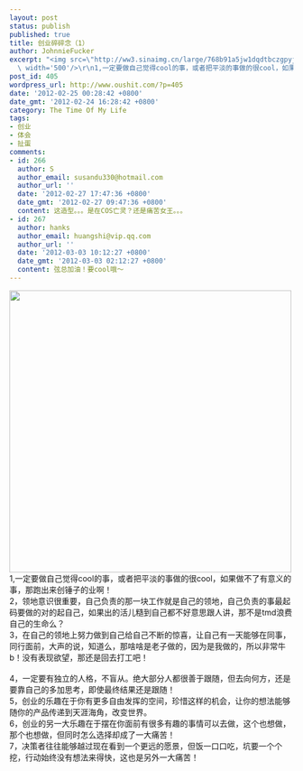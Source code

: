 ```yaml
---
layout: post
status: publish
published: true
title: 创业碎碎念（1）
author: JohnnieFucker
excerpt: "<img src=\"http://ww3.sinaimg.cn/large/768b91a5jw1dqdtbczgpyj.jpg\" alt=\"\"
  \ width='500'/>\r\n1,一定要做自己觉得cool的事，或者把平淡的事做的很cool，如果做不了有意义的事，那跑出来创锤子的业啊！\r\n2，领地意识很重要，自己负责的那一块工作就是自己的领地，自己负责的事最起码要做的对的起自己，如果出的活儿糙到自己都不好意思跟人讲，那不是tmd浪费自己的生命么？\r\n3，在自己的领地上努力做到自己给自己不断的惊喜，让自己有一天能够在同事，同行面前，大声的说，知道么，那啥啥是老子做的，因为是我做的，所以非常牛b！没有表现欲望，那还是回去打工吧！\r\n"
post_id: 405
wordpress_url: http://www.oushit.com/?p=405
date: '2012-02-25 00:28:42 +0800'
date_gmt: '2012-02-24 16:28:42 +0800'
category: The Time Of My Life
tags:
- 创业
- 体会
- 扯蛋
comments:
- id: 266
  author: S
  author_email: susandu330@hotmail.com
  author_url: ''
  date: '2012-02-27 17:47:36 +0800'
  date_gmt: '2012-02-27 09:47:36 +0800'
  content: 这造型。。。是在COS亡灵？还是痛苦女王。。。
- id: 267
  author: hanks
  author_email: huangshi@vip.qq.com
  author_url: ''
  date: '2012-03-03 10:12:27 +0800'
  date_gmt: '2012-03-03 02:12:27 +0800'
  content: 弦总加油！要cool哦～
---
```

<p><img src="http://ww3.sinaimg.cn/large/768b91a5jw1dqdtbczgpyj.jpg" alt=""  width='500'/><br />
1,一定要做自己觉得cool的事，或者把平淡的事做的很cool，如果做不了有意义的事，那跑出来创锤子的业啊！<br />
2，领地意识很重要，自己负责的那一块工作就是自己的领地，自己负责的事最起码要做的对的起自己，如果出的活儿糙到自己都不好意思跟人讲，那不是tmd浪费自己的生命么？<br />
3，在自己的领地上努力做到自己给自己不断的惊喜，让自己有一天能够在同事，同行面前，大声的说，知道么，那啥啥是老子做的，因为是我做的，所以非常牛b！没有表现欲望，那还是回去打工吧！<br />
<!--break--><a id="more-405"></a><br />
4，一定要有独立的人格，不盲从。绝大部分人都很善于跟随，但去向何方，还是要靠自己的多加思考，即使最终结果还是跟随！<br />
5，创业的乐趣在于你有更多自由发挥的空间，珍惜这样的机会，让你的想法能够随你的产品传递到天涯海角，改变世界。<br />
6，创业的另一大乐趣在于摆在你面前有很多有趣的事情可以去做，这个也想做，那个也想做，但同时怎么选择却成了一大痛苦！<br />
7，决策者往往能够越过现在看到一个更远的愿景，但饭一口口吃，坑要一个个挖，行动始终没有想法来得快，这也是另外一大痛苦！</p>

